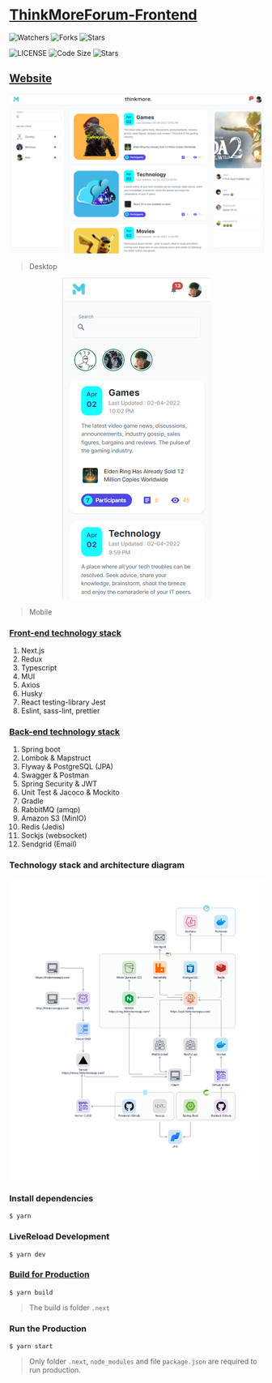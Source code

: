 # [ThinkMoreForum-Frontend](https://www.thinkmoreapp.com/)

![Watchers](https://img.shields.io/github/watchers/Qiming-Liu/ThinkMoreForum-Frontend?style=social)
![Forks](https://img.shields.io/github/forks/Qiming-Liu/ThinkMoreForum-Frontend?style=social)
![Stars](https://img.shields.io/github/stars/Qiming-Liu/ThinkMoreForum-Frontend?style=social)

![LICENSE](https://img.shields.io/github/license/Qiming-Liu/ThinkMoreForum-Frontend)
![Code Size](https://img.shields.io/github/languages/code-size/Qiming-Liu/ThinkMoreForum-Frontend)
![Stars](https://img.shields.io/github/commit-activity/y/Qiming-Liu/ThinkMoreForum-Frontend)

## [Website](https://www.thinkmoreapp.com/)

<p align="center"><img src="./public/home-preview.png"></p>

> Desktop

<p align="center"><img src="./public/mobile-preview.png"></p>

> Mobile

### [Front-end technology stack](https://github.com/Qiming-Liu/ThinkMoreForum-Frontend)

1. Next.js
2. Redux
3. Typescript
4. MUI
5. Axios
6. Husky
7. React testing-library Jest
8. Eslint, sass-lint, prettier

### [Back-end technology stack](https://github.com/Qiming-Liu/ThinkMoreForum-Backend)

1. Spring boot
2. Lombok & Mapstruct
3. Flyway & PostgreSQL (JPA)
4. Swagger & Postman
5. Spring Security & JWT
6. Unit Test & Jacoco & Mockito
7. Gradle
8. RabbitMQ (amqp)
9. Amazon S3 (MinIO)
10. Redis (Jedis)
11. Sockjs (websocket)
12. Sendgrid (Email)

### Technology stack and architecture diagram

<p align="center">
  <img src="./public/ThinkMore.svg">
</p>

### Install dependencies

```shell
$ yarn
```

### LiveReload Development

```shell
$ yarn dev
```

### [Build for Production](https://nextjs.org/docs/deployment)

```shell
$ yarn build
```

> The build is folder `.next`

### Run the Production

```shell
$ yarn start
```

> Only folder `.next`, `node_modules` and file `package.json` are required to run production.
